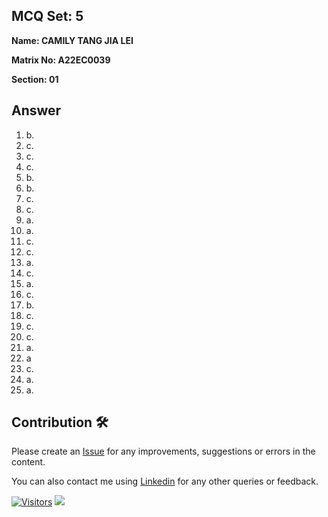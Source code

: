 ## MCQ Set: 5

**Name: CAMILY TANG JIA LEI**

**Matrix No: A22EC0039**

**Section: 01**

## Answer
1. b.
2. c.
3. c.
4. c.
5. b.
6. b.
7. c.
8. c.
9. a.
10. a.
11. c.
12. c.
13. a.
14. c.
15. a.
16. c.
17. b.
18. c.
19. c.
20. c.
21. a.
22. a
23. c.
24. a.
25. a.

## Contribution 🛠️
Please create an [Issue](https://github.com/drshahizan/learn-php/issues) for any improvements, suggestions or errors in the content.

You can also contact me using [Linkedin](https://www.linkedin.com/in/drshahizan/) for any other queries or feedback.

[![Visitors](https://api.visitorbadge.io/api/visitors?path=https%3A%2F%2Fgithub.com%2Fdrshahizan&labelColor=%23697689&countColor=%23555555&style=plastic)](https://visitorbadge.io/status?path=https%3A%2F%2Fgithub.com%2Fdrshahizan)
![](https://hit.yhype.me/github/profile?user_id=81284918)